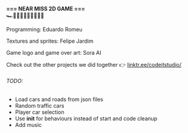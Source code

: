 **=== NEAR MISS 2D GAME ===**  
🏎️🚓🚗🚓🚓🚙🚒🚗🚗🚙



Programming: Eduardo Romeu



Textures and sprites: Felipe Jardim


Game logo and game over art: Sora AI



Check out the other projects we did together 👉 [linktr.ee/codeitstudio/](https://linktr.ee/codeitstudio)





###### TODO:

* Load cars and roads from json files
* Random traffic cars
* Player car selection
* Use __init__ for behaviours instead of start and code cleanup
* Add music
